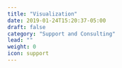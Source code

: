 ```yaml
---
title: "Visualization"
date: 2019-01-24T15:20:37-05:00
draft: false
category: "Support and Consulting"
lead: ""
weight: 0
icon: support
---
```

